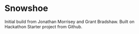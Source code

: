 Snowshoe
========

Initial build from Jonathan Morrisey and Grant Bradshaw. Built on Hackathon Starter project from Github. 